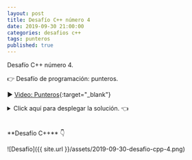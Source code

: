 ```yaml
---
layout: post
title: Desafío C++ número 4
date: 2019-09-30 21:00:00
categories: desafios c++
tags: punteros
published: true
---
```


Desafío C++ número 4.

👉 Desafío de programación: punteros.

▶️ [Video: Punteros](https://www.youtube.com/watch?v=s8T7cPnYrz0){:target="_blank"}

<details><summary>Click aquí para desplegar la solución. 👈</summary>
<br />
<br />✏️ Explicación: el arreglo de la línea 6 tiene elementos de tipo char y se inicializa con 3 elementos: 'M', 'a', 'r', ubicados en las posiciones 0, 1 y 2. El arreglo de la línea 7 tiene elementos de tipo puntero a char (es decir: direcciones de memoria donde haya variables de tipo char). En la línea 8 se guarda en la primera posición de arregloPunterosChar la dirección de memoria del elemento que se encuentra en la posición 2 de arreglosChar (esa posición del arreglo contiene el carácter 'r'). En la línea 9 se imprime el puntero desreferenciado, es decir, se busca lo que hay en la dirección de memoria que indica, y en esa dirección de memoria se encuentra el carácter 'r'.
<br />
<div markdown="1">![Solución al desafío]({{ site.url }}/assets/2019-09-30-desafio-cpp-4-solucion.png)
  </div></details>
<br />
<br />
**Desafío C++** 👇

![Desafío]({{ site.url }}/assets/2019-09-30-desafio-cpp-4.png)

